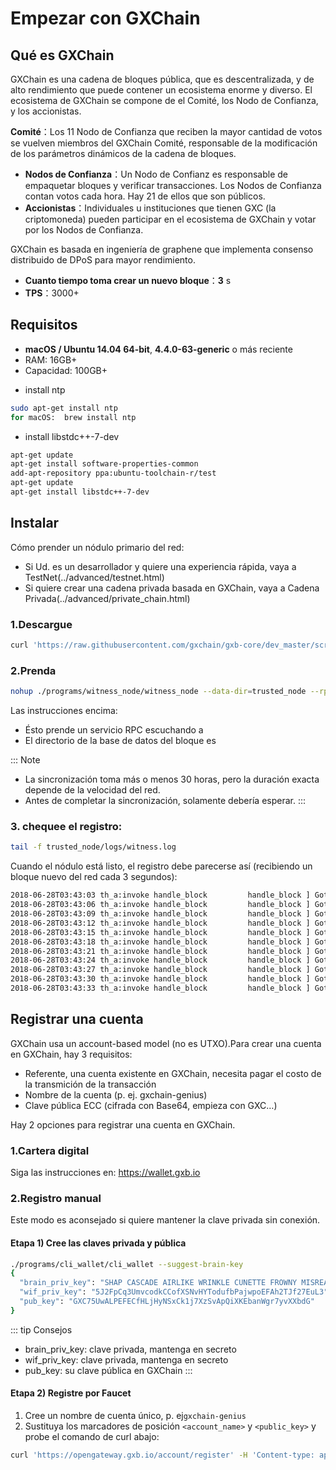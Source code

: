 # Empezar con GXChain

## Qué es GXChain

GXChain es una cadena de bloques pública, que es descentralizada, y de alto rendimiento que puede contener un ecosistema enorme y diverso. El ecosistema de GXChain se compone de el Comité, los Nodo de Confianza, y los accionistas. 

 **Comité**：Los 11 Nodo de Confianza que reciben la mayor cantidad de votos se vuelven miembros del GXChain Comité, responsable de la modificación de los parámetros dinámicos de la cadena de bloques.
- **Nodos de Confianza**：Un Nodo de Confianz es responsable de empaquetar bloques y verificar transacciones. Los Nodos de Confianza contan votos cada hora. Hay 21 de ellos que son públicos.
- **Accionistas**：Individuales u instituciones que tienen GXC (la criptomoneda) pueden participar en el ecosistema de GXChain y votar por los Nodos de Confianza.

GXChain es basada en ingeniería de graphene que implementa consenso distribuido de DPoS para mayor rendimiento.

- **Cuanto tiempo toma crear un nuevo bloque**：**3** s
- **TPS**：3000+

## Requisitos

- **macOS / Ubuntu 14.04 64-bit**, **4.4.0-63-generic** o más reciente
- RAM: 16GB+
- Capacidad: 100GB+


* install ntp
``` bash
sudo apt-get install ntp
for macOS:  brew install ntp
```

* install libstdc++-7-dev
```bash
apt-get update
apt-get install software-properties-common
add-apt-repository ppa:ubuntu-toolchain-r/test
apt-get update
apt-get install libstdc++-7-dev
```


## Instalar

Cómo prender un nódulo primario del red:

- Si Ud. es un desarrollador y quiere una experiencia rápida, vaya a TestNet(../advanced/testnet.html)
- Si quiere crear una cadena privada basada en GXChain, vaya a Cadena Privada(../advanced/private_chain.html)

### 1.Descargue

``` bash
curl 'https://raw.githubusercontent.com/gxchain/gxb-core/dev_master/script/gxchain_install.sh' | bash
```

### 2.Prenda

``` bash
nohup ./programs/witness_node/witness_node --data-dir=trusted_node --rpc-endpoint="127.0.0.1:28090" 1>nohup.out 2>&1 &
```

Las instrucciones encima:
- Ésto prende un servicio RPC escuchando a 
- El directorio de la base de datos del bloque es 

::: Note
- La sincronización toma más o menos 30 horas, pero la duración exacta depende de la velocidad del red.
- Antes de completar la sincronización, solamente debería esperar.
:::

### 3. chequee el registro:

``` bash
tail -f trusted_node/logs/witness.log
```

Cuando el nódulo está listo, el registro debe parecerse así (recibiendo un bloque nuevo del red cada 3 segundos):

``` bash
2018-06-28T03:43:03 th_a:invoke handle_block         handle_block ] Got block: #10731531 time: 2018-06-28T03:43:03 latency: 60 ms from: miner11  irreversible: 10731513 (-18)			application.cpp:489
2018-06-28T03:43:06 th_a:invoke handle_block         handle_block ] Got block: #10731532 time: 2018-06-28T03:43:06 latency: 16 ms from: taffy  irreversible: 10731515 (-17)			application.cpp:489
2018-06-28T03:43:09 th_a:invoke handle_block         handle_block ] Got block: #10731533 time: 2018-06-28T03:43:09 latency: 49 ms from: david12  irreversible: 10731515 (-18)			application.cpp:489
2018-06-28T03:43:12 th_a:invoke handle_block         handle_block ] Got block: #10731534 time: 2018-06-28T03:43:12 latency: 42 ms from: miner6  irreversible: 10731516 (-18)			application.cpp:489
2018-06-28T03:43:15 th_a:invoke handle_block         handle_block ] Got block: #10731535 time: 2018-06-28T03:43:15 latency: 10 ms from: sakura  irreversible: 10731516 (-19)			application.cpp:489
2018-06-28T03:43:18 th_a:invoke handle_block         handle_block ] Got block: #10731536 time: 2018-06-28T03:43:18 latency: 57 ms from: miner9  irreversible: 10731517 (-19)			application.cpp:489
2018-06-28T03:43:21 th_a:invoke handle_block         handle_block ] Got block: #10731537 time: 2018-06-28T03:43:21 latency: 56 ms from: robin-green  irreversible: 10731517 (-20)			application.cpp:489
2018-06-28T03:43:24 th_a:invoke handle_block         handle_block ] Got block: #10731538 time: 2018-06-28T03:43:24 latency: 17 ms from: kairos  irreversible: 10731522 (-16)			application.cpp:489
2018-06-28T03:43:27 th_a:invoke handle_block         handle_block ] Got block: #10731539 time: 2018-06-28T03:43:27 latency: 21 ms from: dennis1  irreversible: 10731524 (-15)			application.cpp:489
2018-06-28T03:43:30 th_a:invoke handle_block         handle_block ] Got block: #10731540 time: 2018-06-28T03:43:30 latency: 17 ms from: aaron  irreversible: 10731524 (-16)			application.cpp:489
2018-06-28T03:43:33 th_a:invoke handle_block         handle_block ] Got block: #10731541 time: 2018-06-28T03:43:33 latency: 23 ms from: caitlin  irreversible: 10731526 (-15)			application.cpp:489
```

## Registrar una cuenta

GXChain usa un account-based model (no es UTXO).Para crear una cuenta en GXChain, hay 3 requisitos:

- Referente, una cuenta existente en GXChain, necesita pagar el costo de la transmición de la transacción 
- Nombre de la cuenta (p. ej. gxchain-genius)
- Clave pública ECC (cifrada con Base64, empieza con GXC…)

Hay 2 opciones para registrar una cuenta en GXChain.

### 1.Cartera digital

Siga las instrucciones en: https://wallet.gxb.io

### 2.Registro manual

Este modo es aconsejado si quiere mantener la clave privada sin conexión.

#### Etapa 1) Cree las claves privada y pública

``` bash
./programs/cli_wallet/cli_wallet --suggest-brain-key
{
  "brain_priv_key": "SHAP CASCADE AIRLIKE WRINKLE CUNETTE FROWNY MISREAD MOIST HANDSET COLOVE EMOTION UNSPAN SEAWARD HAGGIS TEENTY NARRAS",
  "wif_priv_key": "5J2FpCq3UmvcodkCCofXSNvHYTodufbPajwpoEFAh2TJf27EuL3",
  "pub_key": "GXC75UwALPEFECfHLjHyNSxCk1j7XzSvApQiXKEbanWgr7yvXXbdG"
}
```

::: tip Consejos
- brain_priv_key: clave privada, mantenga en secreto
- wif_priv_key: clave privada, mantenga en secreto
- pub_key: su clave pública en GXChain
:::

####  Etapa 2) Registre por Faucet

1. Cree un nombre de cuenta único, p. ej`gxchain-genius`
2. Sustituya los marcadores de posición  `<account_name>`  y `<public_key>` y probe el comando de curl abajo:

``` bash
curl 'https://opengateway.gxb.io/account/register' -H 'Content-type: application/json' -H 'Accept: application/json' -d '{"account":{"name":"<account_name>","owner_key":"<public_key>","active_key":"<public_key>","memo_key":"<public_key>","refcode":null,"referrer":null}}'
```
